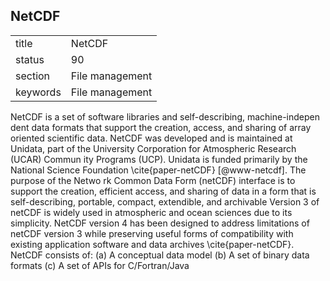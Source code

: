 ## NetCDF


|          |                 |
| -------- | --------------- |
| title    | NetCDF          | 
| status   | 90              |
| section  | File management |
| keywords | File management |



NetCDF is a set of software libraries and self-describing,
machine-indepen dent data formats that support the creation, access,
and sharing of array oriented scientific data. NetCDF was developed
and is maintained at Unidata, part of the University Corporation for
Atmospheric Research (UCAR) Commun ity Programs (UCP). Unidata is
funded primarily by the National Science Foundation
\cite{paper-netCDF} [@www-netcdf]. The purpose of the Netwo rk
Common Data Form (netCDF) interface is to support the creation,
efficient access, and sharing of data in a form that is
self-describing, portable, compact, extendible, and archivable Version
3 of netCDF is widely used in atmospheric and ocean sciences due to
its simplicity. NetCDF version 4 has been designed to address
limitations of netCDF version 3 while preserving useful forms of
compatibility with existing application software and data archives
\cite{paper-netCDF}.  NetCDF consists of: (a) A conceptual data model
(b) A set of binary data formats (c) A set of APIs for C/Fortran/Java

